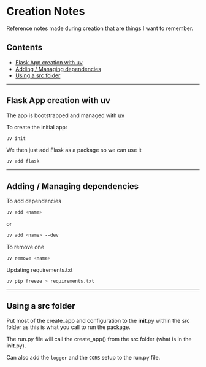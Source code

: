# Creation Notes
Reference notes made during creation that are things I want to remember.

## Contents

- [Flask App creation with uv](#flask-app-creation-with-uv)
- [Adding / Managing dependencies](#adding--managing-dependencies)
- [Using a src folder](#using-a-src-folder)

----

## Flask App creation with uv

The app is bootstrapped and managed with [uv](https://docs.astral.sh/uv/guides/projects/#creating-a-new-project)

To create the initial app:
```bash
uv init
```

We then just add Flask as a package so we can use it
```bash
uv add flask
```

---

## Adding / Managing dependencies

To add dependencies

```bash
uv add <name>
```
or
```bash
uv add <name> --dev
```

To remove one
```bash
uv remove <name>
```

Updating requirements.txt
```bash
uv pip freeze > requirements.txt
```

----

## Using a src folder

Put most of the create_app and configuration to the __init__.py within the src folder as this is what you call to run the package.

The run.py file will call the create_app() from the src folder (what is in the __init__.py).

Can also add the `logger` and the `CORS` setup to the run.py file.

